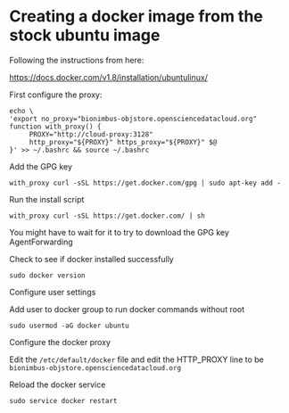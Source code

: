 # Creating a docker image from the stock ubuntu image

Following the instructions from here:

https://docs.docker.com/v1.8/installation/ubuntulinux/

First configure the proxy:

```
echo \
'export no_proxy="bionimbus-objstore.opensciencedatacloud.org"
function with_proxy() {
     PROXY="http://cloud-proxy:3128"
     http_proxy="${PROXY}" https_proxy="${PROXY}" $@
}' >> ~/.bashrc && source ~/.bashrc
```

Add the GPG key

`with_proxy curl -sSL https://get.docker.com/gpg | sudo apt-key add -`

Run the install script

`with_proxy curl -sSL https://get.docker.com/ | sh`

You might have to wait for it to try to download the GPG key AgentForwarding

Check to see if docker installed successfully

`sudo docker version`

Configure user settings

Add user to docker group to run docker commands without root

`sudo usermod -aG docker ubuntu`

Configure the docker proxy

Edit the `/etc/default/docker` file and edit the HTTP_PROXY line to be `bionimbus-objstore.opensciencedatacloud.org`

Reload the docker service

`sudo service docker restart`
